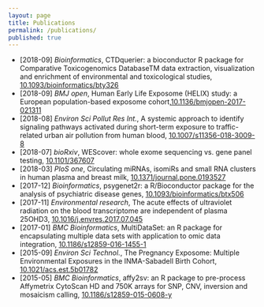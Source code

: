 ```yaml
---
layout: page
title: Publications
permalink: /publications/
published: true
---
```


* [2018-09] _Bioinformatics_, CTDquerier: a bioconductor R package for Comparative Toxicogenomics DatabaseTM data extraction, visualization and enrichment of environmental and toxicological studies, [10.1093/bioinformatics/bty326](https://doi.org/10.1093/bioinformatics/bty326)
* [2018-09] _BMJ open_, Human Early Life Exposome (HELIX) study: a European population-based exposome cohort,[10.1136/bmjopen-2017-021311](https://doi.org/10.1136/bmjopen-2017-021311)
* [2018-08] _Environ Sci Pollut Res Int._, A systemic approach to identify signaling pathways activated during short-term exposure to traffic-related urban air pollution from human blood, [10.1007/s11356-018-3009-8](https://doi.org/10.1007/s11356-018-3009-8)
* [2018-07] _bioRxiv_, WEScover: whole exome sequencing vs. gene panel testing, [10.1101/367607](https://doi.org/10.1101/367607)
* [2018-03] _PloS one_, Circulating miRNAs, isomiRs and small RNA clusters in human plasma and breast milk, [10.1371/journal.pone.0193527](https://doi.org/10.1371/journal.pone.0193527)
* [2017-12] _Bioinformatics_, psygenet2r: a R/Bioconductor package for the analysis of psychiatric disease genes, [10.1093/bioinformatics/btx506](https://doi.org/10.1093/bioinformatics/btx506)
* [2017-11] _Environmental research_, The acute effects of ultraviolet radiation on the blood transcriptome are independent of plasma 25OHD3, [10.1016/j.envres.2017.07.045](https://doi.org/10.1016/j.envres.2017.07.045)
* [2017-01] _BMC Bioinformatics_,  MultiDataSet: an R package for encapsulating multiple data sets with application to omic data integration, [10.1186/s12859-016-1455-1](https://doi.org/10.1186/s12859-016-1455-1)
* [2015-09] _Environ Sci Technol._, The Pregnancy Exposome: Multiple Environmental Exposures in the INMA-Sabadell Birth Cohort, [10.1021/acs.est.5b01782](https://doi.org/10.1021/acs.est.5b01782)
* [2015-05] _BMC Bioinformatics_, affy2sv: an R package to pre-process Affymetrix CytoScan HD and 750K arrays for SNP, CNV, inversion and mosaicism calling, [10.1186/s12859-015-0608-y](https://doi.org/10.1186/s12859-015-0608-y)